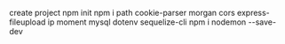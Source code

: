 create project
npm init
npm i path cookie-parser morgan cors express-fileupload ip moment mysql dotenv sequelize-cli
npm i nodemon --save-dev
